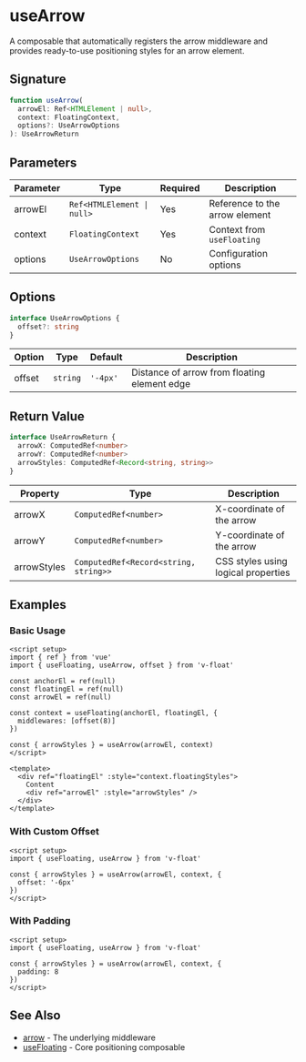 # useArrow

A composable that automatically registers the arrow middleware and provides ready-to-use positioning styles for an arrow element.

## Signature

```ts
function useArrow(
  arrowEl: Ref<HTMLElement | null>,
  context: FloatingContext,
  options?: UseArrowOptions
): UseArrowReturn
```

## Parameters

| Parameter | Type | Required | Description |
|-----------|------|----------|-------------|
| arrowEl | `Ref<HTMLElement \| null>` | Yes | Reference to the arrow element |
| context | `FloatingContext` | Yes | Context from `useFloating` |
| options | `UseArrowOptions` | No | Configuration options |

## Options

```ts
interface UseArrowOptions {
  offset?: string
}
```

| Option | Type | Default | Description |
|--------|------|---------|-------------|
| offset | `string` | `'-4px'` | Distance of arrow from floating element edge |

## Return Value

```ts
interface UseArrowReturn {
  arrowX: ComputedRef<number>
  arrowY: ComputedRef<number>
  arrowStyles: ComputedRef<Record<string, string>>
}
```

| Property | Type | Description |
|----------|------|-------------|
| arrowX | `ComputedRef<number>` | X-coordinate of the arrow |
| arrowY | `ComputedRef<number>` | Y-coordinate of the arrow |
| arrowStyles | `ComputedRef<Record<string, string>>` | CSS styles using logical properties |

## Examples

### Basic Usage

```vue
<script setup>
import { ref } from 'vue'
import { useFloating, useArrow, offset } from 'v-float'

const anchorEl = ref(null)
const floatingEl = ref(null)
const arrowEl = ref(null)

const context = useFloating(anchorEl, floatingEl, {
  middlewares: [offset(8)]
})

const { arrowStyles } = useArrow(arrowEl, context)
</script>

<template>
  <div ref="floatingEl" :style="context.floatingStyles">
    Content
    <div ref="arrowEl" :style="arrowStyles" />
  </div>
</template>
```

### With Custom Offset

```vue
<script setup>
import { useFloating, useArrow } from 'v-float'

const { arrowStyles } = useArrow(arrowEl, context, {
  offset: '-6px'
})
</script>
```

### With Padding

```vue
<script setup>
import { useFloating, useArrow } from 'v-float'

const { arrowStyles } = useArrow(arrowEl, context, {
  padding: 8
})
</script>
```

## See Also

- [arrow](/api/arrow) - The underlying middleware
- [useFloating](/api/use-floating) - Core positioning composable
